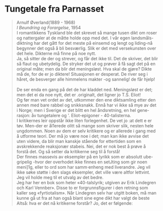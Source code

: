 # Tungetale fra Parnasset
> Arnulf Øverland(1889 - 1968)  
> *I Beundring og Forargelse*, 1954
    
I romantikkens Tyskland ble det skrevet så mange tusen dikt om roser og nattergaler at de måtte holde opp med det. I vår egen landsmåls-diktning har det gått for det meste på einsemd og lengt og liding-nå begynner det også å bli besværlig. Slik er det med versekunsten over det hele. Dikterne må finne på noe nytt.  
Ja, så sitter de der og strever, og får det ikke til. Det de skriver, det blir så flaut og ubetydelig. De stryker det ut og prøver å få sagt det på en original måte; men da blir det meningsløst. Hva skal de gjøre? Dikte må de, for de er jo diktere! Situasjonen er desperat. De river seg i håret, de besverger alle himmelens makter -og sannelig! de får hjelp!
    
De ser enda en gang på det de har kladdet ned. Meningsløst er det; men det ei da noe nytt, det er .originalt, det ligner jo T.S. Eliot!  
Og før man vet ordet av det, utkommer den ene diktsamling etter den annen med bare rabbel og snikksnakk. Ennå har vi ikke så mye av det i Norge; men i Sverige er det blitt en hel åndsretning, en hel gene-rasjon: åv tungetalere og '. Eliot-epigoner -  40-talisterna.
    
I kritikernes leir oppstår ikke liten forlegenhet. De vet jo :at dett e er tøv. Men-der er ål1erede olitt så mange som skriver slik, nesten hele ungdommen. Noen av dem er selv kritikere og er allerede i gang med å utforme teori. Der må jo være noe i det; man kan ikke avvise det uten videre, da blir man kanskje stående for ettertiden som en avskrekkende reaksjonær stabeis. Nei, det er nok best å prøve å  forstå det. Og så setter da kritikerne seg til å forstå!
    
Der finnes massevis av eksempler på en lyrikk som er absolutt ube-gripelig -hvor der overhodet ikke finnes en setJting som gir noen meni]1g, eller to ord som har samm·enheng med liverandre. Jeg vil ikke søke støtte i den slags eksempler, det ville være altfor lettvint. Jeg vil holde meg til et utvalg av det bedre.
    
Jeg har her en bok som heter «40-talslyrik; utgiven  av Erik Lindegren och Karl Vennber». Disse to er forgrunnsfigurer i den retning som kaller seg «fyrtiotalism». Når Lindegren selv har utgitt boken, må man kunne gå ut fra at han også blant sine egne dikt har valgt de beste
    
Altså: hva er det nå kritikerne forstår? Jo, det er følgende:
    
